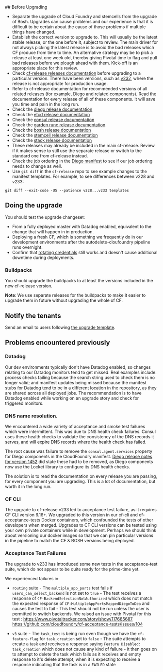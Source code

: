 ## Before Upgrading

* Separate the upgrade of Cloud Foundry and stemcells from the upgrade of Bosh. Upgrades can cause problems and our experience is that it is difficult to be certain about the cause of those problems if multiple things have changed.
* Establish the correct version to upgrade to. This will usually be the latest stable release, or the one before it, subject to review. The main driver for not always picking the latest release is to avoid the bad releases which CF produce from time to time. An alternative strategy may be to pick a release at least one week old, thereby giving Pivotal time to flag and pull bad releases before we plough ahead with them. Kick-off is an appropriate place for this review.
* Check [cf-release releases documentation](https://github.com/cloudfoundry/cf-release/releases) before upgrading to a particular version. There have been versions, such as [v232](https://github.com/cloudfoundry/cf-release/releases/tag/v232), where the release is not appropriate for production usage.
* Refer to cf-release documentation for recommended versions of all related releases (for example, Diego and related components). Read the documentation for every release of all of these components. It will save you time and pain in the long run.
* Check the [diego release documentation](https://github.com/cloudfoundry-incubator/diego-release/releases)
* Check the [etcd release documentation](https://github.com/cloudfoundry-incubator/etcd-release/releases)
* Check the [consul release documentation](https://github.com/cloudfoundry-incubator/consul-release/releases)
* Check the [garden runc release documentation](https://github.com/cloudfoundry/garden-runc-release/releases)
* Check the [bosh release documentation](https://github.com/cloudfoundry/bosh/releases)
* Check the [stemcell release documentation](http://bosh.cloudfoundry.org/stemcells/)
* Check the [stack release documentation](https://github.com/cloudfoundry/cflinuxfs2-release/releases)
* These releases may already be included in the main cf-release. Review if it makes sense to still use the separate release or switch to the standard one from cf-release instead.
* Check the job ordering in the [Diego manifest](https://github.com/cloudfoundry/diego-release/blob/develop/manifest-generation/diego.yml) to see if our job ordering needs to change as well.
* Use `git diff` in the `cf-release` repo to see example changes to the manifest templates. For example, to see differences between v228 and v233:
```
git diff --exit-code -U5 --patience v228...v233 templates
```

## Doing the upgrade

You should test the upgrade changeset:

* From a fully deployed master with Datadog enabled, equivalent to the change that will happen in
  in production.
* Deploying a fresh CF, which is something we frequently do in our
  development environments after the autodelete-cloufoundry pipeline
  runs overnight.
* Confirm that [rotating credentials](../team/rotating_credentials.md) still
  works and doesn't cause additional downtime during deployments.


### Buildpacks

You should upgrade the buildpacks to at least the versions included in the new cf-release version.

**Note**: We use separate releases for the buildpacks to make it easier to
upgrade them in future without upgrading the whole of CF.

## Notify the tenants

Send an email to users following [the upgrade template](../team/notifying_tenants.md#cf-upgrade).

## Problems encountered previously

### Datadog

Our dev environments typically don't have Datadog enabled, so changes relating to our Datadog monitors tend to get missed. Real examples include: process checks failing because the search string used to check them is no longer valid; and manifest updates being missed because the manifest stubs for Datadog tend to be in a different location in the repository, as they are shared across all deployed jobs. The recommendation is to have Datadog enabled while working on an upgrade story and check for triggered monitors.

### DNS name resolution.
We encountered a wide variety of acceptance and smoke test failures which were intermittent. This was due to DNS health check failures. Consul uses these health checks to validate the consistency of the DNS records it serves, and will expire DNS records where the health check has failed.

The root cause was failure to remove the `consul.agent.services` property for Diego components in the CloudFoundry manifest. [Diego release notes for version 1452](https://github.com/cloudfoundry-incubator/diego-release/releases/tag/v0.1452.0) did state these had to be removed, as Diego components now use the Locket library to configure its DNS health checks.

The solution is to read the documentation on every release you are passing, for every component you are upgrading. This is a lot of documentation, but worth it in the long run.

### CF CLI

The upgrade to cf-release v233 led to acceptance test failure, as it requires CF CLI version 6.16+. We upgraded to this version in our cf-cli and cf-acceptance-tests Docker containers, which confounded the tests of other developers when merged. Upgrades to CF CLI versions can be tested using your own private containers while in development. Perhaps we should think about versioning our docker images so that we can pin particular versions in the pipeline to match the CF & BOSH versions being deployed.

### Acceptance Test Failures

The upgrade to v233 has introduced some new tests in the acceptance-test suite, which do not appear to be quite ready for the prime-time yet.

We experienced failures in:

* `routing` suite - The `multiple_app_ports` test fails if  `users_can_select_backend` is not set to `true` - The test receives a response of `CF-BackendSelectionNotAuthorized` which does not match the expected response of `CF-MultipleAppPortsMappedDiegoToDea` and causes the test to fail - This test should not be run unless the user is permitted to switch backends. We raised an issue with Pivotal for this test :
https://www.pivotaltracker.com/story/show/117685687
https://github.com/cloudfoundry/cf-acceptance-tests/issues/104

* `v3` suite - The `task_test` is being run even though we have the `cf-feature-flag` for `task_creation` set to `false` - The suite attempts to create a task and receives a response saying `Feature Disabled: task_creation` which does not cause any kind of failure - it then goes on to attempt to delete the task which fails as it receives and empty response to it's delete attempt, when it is expecting to receive a response indicating that the task is in a `FAILED` state
